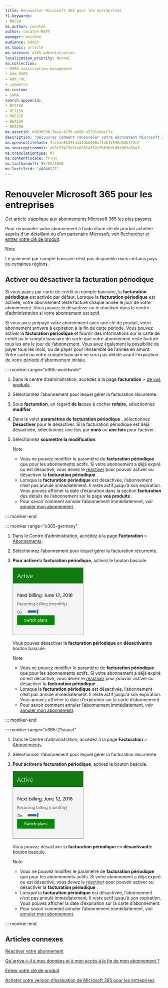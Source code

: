 ```yaml
---
title: Renouveler Microsoft 365 pour les entreprises
f1.keywords:
- NOCSH
ms.author: cmcatee
author: cmcatee-MSFT
manager: mnirkhe
audience: Admin
ms.topic: article
ms.service: o365-administration
localization_priority: Normal
ms.collection:
- M365-subscription-management
- Adm_O365
- Adm_TOC
- commerce
ms.custom:
- SaRA
search.appverid:
- BCS160
- MET150
- MOE150
- BEA160
- GEA150
ms.assetid: 8d83b530-f4ca-47f6-a666-e5791cbacc7e
description: 'Découvrez comment renouveler votre abonnement Microsoft 365 pour les entreprises à l’aide d’une clé de produit et activer ou désactiver la facturation périodique. '
ms.openlocfilehash: 7cceae61891da31dbb058af1db12598a02b172e2
ms.sourcegitcommit: eb3c7f473e8fe62624f52c9bb38dcd6a96fa58a3
ms.translationtype: MT
ms.contentlocale: fr-FR
ms.lasthandoff: 05/05/2020
ms.locfileid: "44046227"
---
```

# <a name="renew-microsoft-365-for-business"></a>Renouveler Microsoft 365 pour les entreprises

Cet article s’applique aux abonnements Microsoft 365 les plus payants.
  
Pour renouveler votre abonnement à l’aide d’une clé de produit achetée auprès d’un détaillant ou d’un partenaire Microsoft, voir [Rechercher et entrer votre clé de produit](../enter-your-product-key.md).

> [!NOTE]
> Le paiement par compte bancaire n’est pas disponible dans certains pays ou certaines régions.
  
## <a name="turn-recurring-billing-off-or-on"></a>Activer ou désactiver la facturation périodique

Si vous payez par carte de crédit ou compte bancaire, la **facturation périodique** est activée par défaut. Lorsque la **facturation périodique** est activée, votre abonnement reste facturé chaque année le jour de votre abonnement. Vous pouvez le désactiver ou le réactiver dans le centre d’administration si votre abonnement est actif.
  
Si vous avez prépayé votre abonnement avec une clé de produit, votre abonnement arrivera à expiration à la fin de cette période. Vous pouvez activer la **facturation périodique** et fournir des informations sur la carte de crédit ou le compte bancaire de sorte que votre abonnement reste facturé tous les ans le jour de l’abonnement. Vous avez également la possibilité de payer tous les mois, ou de payer pour l’ensemble de l’année en amont. Votre carte ou votre compte bancaire ne sera pas débité avant l'expiration de votre période d'abonnement initiale.

::: moniker range="o365-worldwide"

1. Dans le centre d’administration, accédez à la page **facturation** \> <a href="https://go.microsoft.com/fwlink/p/?linkid=842054" target="_blank">de vos produits</a> .

2. Sélectionnez l’abonnement pour lequel gérer la facturation récurrente.

3. Sous **facturation**, en regard **de la**case à cocher **refaire,** sélectionnez **modifier**.

4. Dans le volet **paramètres de facturation périodique** , sélectionnez **Désactiver** pour le désactiver. Si la facturation périodique est déjà désactivée, sélectionnez une fois par **mois** ou **une fois** pour l’activer.

5. Sélectionnez **soumettre la modification**.

    > [!NOTE]
    > - Vous ne pouvez modifier le paramètre de **facturation périodique** que pour les abonnements actifs. Si votre abonnement a déjà expiré ou est désactivé, vous devez le [réactiver](reactivate-your-subscription.md) pour pouvoir activer ou désactiver la **facturation périodique** .
    > - Lorsque la **facturation périodique** est désactivée, l’abonnement n’est pas annulé immédiatement. Il reste actif jusqu'à son expiration. Vous pouvez afficher la date d’expiration dans la section **facturation** des détails de l’abonnement sur la page **vos produits** .
    > - Pour savoir comment annuler l’abonnement immédiatement, voir [annuler mon abonnement](cancel-your-subscription.md).

::: moniker-end

::: moniker range="o365-germany"
  
1. Dans le Centre d’administration, accédez à la page **Facturation** \> <a href="https://go.microsoft.com/fwlink/p/?linkid=847745" target="_blank">Abonnements</a>.

2. Sélectionnez l’abonnement pour lequel gérer la facturation récurrente.

3. **Pour activer**la **facturation périodique**, activez le bouton bascule.

    ![Fermeture d’une carte d’abonnement pour laquelle la facturation périodique est activée.](../../media/984464dc-6b63-4b24-84e1-67f6c4b1d48e.png)
  
    Vous pouvez désactiver la **facturation périodique** en **désactivant**le bouton bascule.

    > [!NOTE]
    > - Vous ne pouvez modifier le paramètre de **facturation périodique** que pour les abonnements actifs. Si votre abonnement a déjà expiré ou est désactivé, vous devez le [réactiver](reactivate-your-subscription.md) pour pouvoir activer ou désactiver la **facturation périodique** .
    > - Lorsque la **facturation périodique** est désactivée, l’abonnement n’est pas annulé immédiatement. Il reste actif jusqu'à son expiration. Vous pouvez afficher la date d’expiration sur la carte d’abonnement.
    > - Pour savoir comment annuler l’abonnement immédiatement, voir [annuler mon abonnement](cancel-your-subscription.md).

::: moniker-end

::: moniker range="o365-21vianet"
  
1. Dans le Centre d’administration, accédez à la page **Facturation** \> <a href="https://go.microsoft.com/fwlink/p/?linkid=850626" target="_blank">Abonnements</a>.

2. Sélectionnez l’abonnement pour lequel gérer la facturation récurrente.

3. **Pour activer**la **facturation périodique**, activez le bouton bascule.

    ![Fermeture d’une carte d’abonnement pour laquelle la facturation périodique est activée.](../../media/984464dc-6b63-4b24-84e1-67f6c4b1d48e.png)
  
    Vous pouvez désactiver la **facturation périodique** en **désactivant**le bouton bascule.

    > [!NOTE]
    > - Vous ne pouvez modifier le paramètre de **facturation périodique** que pour les abonnements actifs. Si votre abonnement a déjà expiré ou est désactivé, vous devez le [réactiver](reactivate-your-subscription.md) pour pouvoir activer ou désactiver la **facturation périodique** .
    > - Lorsque la **facturation périodique** est désactivée, l’abonnement n’est pas annulé immédiatement. Il reste actif jusqu'à son expiration. Vous pouvez afficher la date d’expiration sur la carte d’abonnement.
    > - Pour savoir comment annuler l’abonnement immédiatement, voir [annuler mon abonnement](cancel-your-subscription.md).

::: moniker-end

## <a name="related-articles"></a>Articles connexes

[Réactiver votre abonnement](reactivate-your-subscription.md)
  
[Qu'arrive-t-il à mes données et à mon accès à la fin de mon abonnement ?](what-if-my-subscription-expires.md)

[Entrer votre clé de produit](../enter-your-product-key.md)
  
[Acheter votre version d’évaluation de Microsoft 365 pour les entreprises](../buy-a-subscription-from-your-free-trial.md)